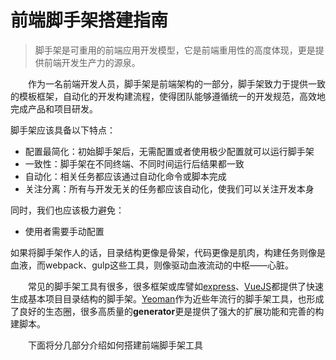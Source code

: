 # 前端脚手架搭建指南
> 脚手架是可重用的前端应用开发模型，它是前端重用性的高度体现，更是提供前端开发生产力的源泉。

&emsp;&emsp;作为一名前端开发人员，脚手架是前端架构的一部分，脚手架致力于提供一致的模板框架，自动化的开发构建流程，使得团队能够遵循统一的开发规范，高效地完成产品和项目研发。

脚手架应该具备以下特点：
+ 配置最简化：初始脚手架后，无需配置或者使用极少配置就可以运行脚手架
+ 一致性：脚手架在不同终端、不同时间运行后结果都一致
+ 自动化：相关任务都应该通过自动化命令或脚本完成
+ 关注分离：所有与开发无关的任务都应该自动化，使我们可以关注开发本身

同时，我们也应该极力避免：
+ 使用者需要手动配置

如果将脚手架作人的话，目录结构更像是骨架，代码更像是肌肉，构建任务则像是血液，而webpack、gulp这些工具，则像驱动血液流动的中枢——心脏。

&emsp;&emsp;常见的脚手架工具有很多，很多框架或库譬如[express](http://expressjs.com/zh-cn)、[VueJS](https://vuejs.org.cn/)都提供了快速生成基本项目目录结构的脚手架。[Yeoman](http://yeoman.io/)作为近些年流行的脚手架工具，也形成了良好的生态圈，很多高质量的**generator**更是提供了强大的扩展功能和完善的构建脚本。

&emsp;&emsp;下面将分几部分介绍如何搭建前端脚手架工具
